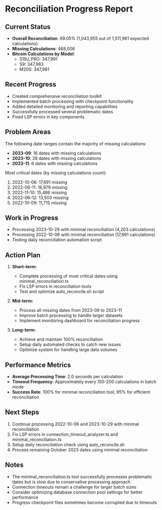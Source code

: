 # Reconciliation Progress Report

## Current Status
- **Overall Reconciliation**: 69.05% (1,043,955 out of 1,511,961 expected calculations)
- **Missing Calculations**: 468,006
- **Bitcoin Calculations by Model**:
  - S19J_PRO: 347,991
  - S9: 347,983
  - M20S: 347,981

## Recent Progress
- Created comprehensive reconciliation toolkit
- Implemented batch processing with checkpoint functionality
- Added detailed monitoring and reporting capabilities
- Successfully processed several problematic dates
- Fixed LSP errors in key components

## Problem Areas
The following date ranges contain the majority of missing calculations:
- **2023-09**: 16 dates with missing calculations
- **2023-10**: 28 dates with missing calculations
- **2023-11**: 6 dates with missing calculations

Most critical dates (by missing calculations count):
1. 2022-10-06: 17,691 missing
2. 2022-06-11: 16,979 missing
3. 2022-11-10: 15,486 missing
4. 2022-06-12: 13,503 missing
5. 2022-10-09: 11,715 missing

## Work in Progress
- Processing 2023-10-29 with minimal reconciliation (4,203 calculations)
- Processing 2022-10-06 with minimal reconciliation (17,691 calculations)
- Testing daily reconciliation automation script

## Action Plan
1. **Short-term:**
   - Complete processing of most critical dates using minimal_reconciliation.ts
   - Fix LSP errors in reconciliation tools
   - Test and optimize auto_reconcile.sh script

2. **Mid-term:**
   - Process all missing dates from 2023-09 to 2023-11
   - Improve batch processing to handle larger datasets
   - Implement monitoring dashboard for reconciliation progress

3. **Long-term:**
   - Achieve and maintain 100% reconciliation
   - Setup daily automated checks to catch new issues
   - Optimize system for handling large data volumes

## Performance Metrics
- **Average Processing Time**: 2.0 seconds per calculation
- **Timeout Frequency**: Approximately every 150-200 calculations in batch mode
- **Success Rate**: 100% for minimal reconciliation tool, 95% for efficient reconciliation

## Next Steps
1. Continue processing 2022-10-06 and 2023-10-29 with minimal reconciliation
2. Fix LSP errors in connection_timeout_analyzer.ts and minimal_reconciliation.ts
3. Setup daily reconciliation check using auto_reconcile.sh
4. Process remaining October 2023 dates using minimal reconciliation

## Notes
- The minimal_reconciliation.ts tool successfully processes problematic dates but is slow due to conservative processing approach
- Connection timeouts remain a challenge for larger batch sizes
- Consider optimizing database connection pool settings for better performance
- Progress checkpoint files sometimes become corrupted due to timeouts